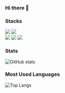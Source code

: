
### Hi there 👋

### Stacks
<!--
e.g. <img src="https://img.shields.io/badge/[left text]-[right text]-[right color]?logo=[logo]&logoColor=[logo color]&logoWidth=[number]"/>
-->
<img src="https://img.shields.io/badge/C-gray?logo=C"/> <img src="https://img.shields.io/badge/Python-gray?logo=Python"/><br/>
<img src="https://img.shields.io/badge/Git-gray?logo=Git"/> <img src="https://img.shields.io/badge/GitHub-gray?logo=GitHub"/> <img src="https://img.shields.io/badge/GitLab-gray?logo=GitLab"/><br/>

### Stats
<!--
e.g.
-->

![GitHub stats](https://github-readme-stats.vercel.app/api?username=Giung951&show_icons=true&theme=onedark)

### Most Used Languages
<!--
e.g. 
-->

![Top Langs](https://github-readme-stats.vercel.app/api/top-langs/?username=Giung951&theme=onedark)

<!--
Badge : https://shields.io/
Simple Icon : https://simpleicons.org/
-->
